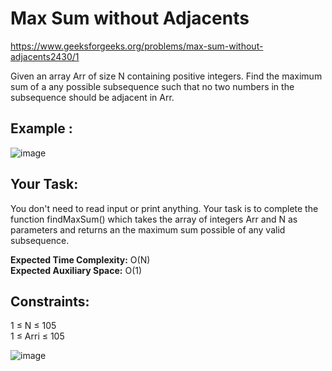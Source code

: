 <h1>Max Sum without Adjacents</h1>

https://www.geeksforgeeks.org/problems/max-sum-without-adjacents2430/1

Given an array Arr of size N containing positive integers. Find the maximum sum of a any possible subsequence such that no two numbers in the subsequence should be adjacent in Arr.

## Example :
![image](https://github.com/shanvii/DSA-GFG-Coding-questions/assets/81086303/ca080cd1-0d73-4b28-8eea-5504f421ae63)

## Your Task:
You don't need to read input or print anything. Your task is to complete the function findMaxSum() which takes the array of integers Arr and N as parameters and returns an the maximum sum possible of any valid subsequence.

**Expected Time Complexity:** O(N)  <br>
**Expected Auxiliary Space:** O(1)

## Constraints:
1 ≤ N ≤ 105  <br>
1 ≤ Arri ≤ 105


![image](https://github.com/shanvii/DSA-GFG-Coding-questions/assets/81086303/1a411f54-fddd-4b50-bce3-9c4ca4c59efc)
